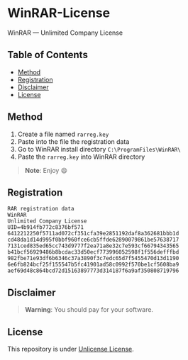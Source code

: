 # WinRAR-License
WinRAR — Unlimited Company License

## Table of Contents
- [Method](#method)
- [Registration](#registration)
- [Disclaimer](#disclaimer)
- [License](#license)

## Method

1. Create a file named `rarreg.key`
2. Paste into the file the registration data
3. Go to WinRAR install directory `C:\ProgramFiles\WinRAR\`
4. Paste the `rarreg.key` into WinRAR directory

> **Note**:
> Enjoy :smile:

## Registration

```
RAR registration data
WinRAR
Unlimited Company License
UID=4b914fb772c8376bf571
6412212250f5711ad072cf351cfa39e2851192daf8a362681bbb1d
cd48da1d14d995f0bbf960fce6cb5ffde62890079861be57638717
7131ced835ed65cc743d9777f2ea71a8e32c7e593cf66794343565
b41bcf56929486b8bcdac33d50ecf773996052598f1f556defffbd
982fbe71e93df6b6346c37a3890f3c7edc65d7f5455470d13d1190
6e6fb824bcf25f155547b5fc41901ad58c0992f570be1cf5608ba9
aef69d48c864bcd72d15163897773d314187f6a9af350808719796
```

## Disclaimer

> **Warning**:
> You should pay for your software.

## License

This repository is under [Unlicense License](https://github.com/haithamaouati/WinRAR-License/blob/main/LICENSE).